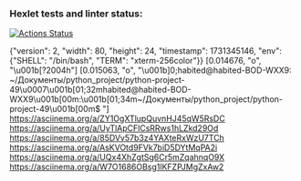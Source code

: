 ### Hexlet tests and linter status:
[![Actions Status](https://github.com/AlekseyNikolaevS/python-project-49/actions/workflows/hexlet-check.yml/badge.svg)](https://github.com/AlekseyNikolaevS/python-project-49/actions)

{"version": 2, "width": 80, "height": 24, "timestamp": 1731345146, "env": {"SHELL": "/bin/bash", "TERM": "xterm-256color"}}
[0.014676, "o", "\u001b[?2004h"]
[0.015063, "o", "\u001b]0;habited@habited-BOD-WXX9: ~/Документы/python_project/python-project-49\u0007\u001b[01;32mhabited@habited-BOD-WXX9\u001b[00m:\u001b[01;34m~/Документы/python_project/python-project-49\u001b[00m$ "]
https://asciinema.org/a/ZY1OgXTlupQuvnHJ45qW5RsDC
https://asciinema.org/a/UyTlApCFlCsRRws1hLZkd29Od
https://asciinema.org/a/85DVv57b3z4YAXteRxWzU7TCh
https://asciinema.org/a/AsKVOtd9FVk7biD5DYtMqPA2i
https://asciinema.org/a/UQx4XhZgtSg6Cr5mZqahnqO9X
https://asciinema.org/a/W7O1686OBsg1lKFZPJMgZxAw2
